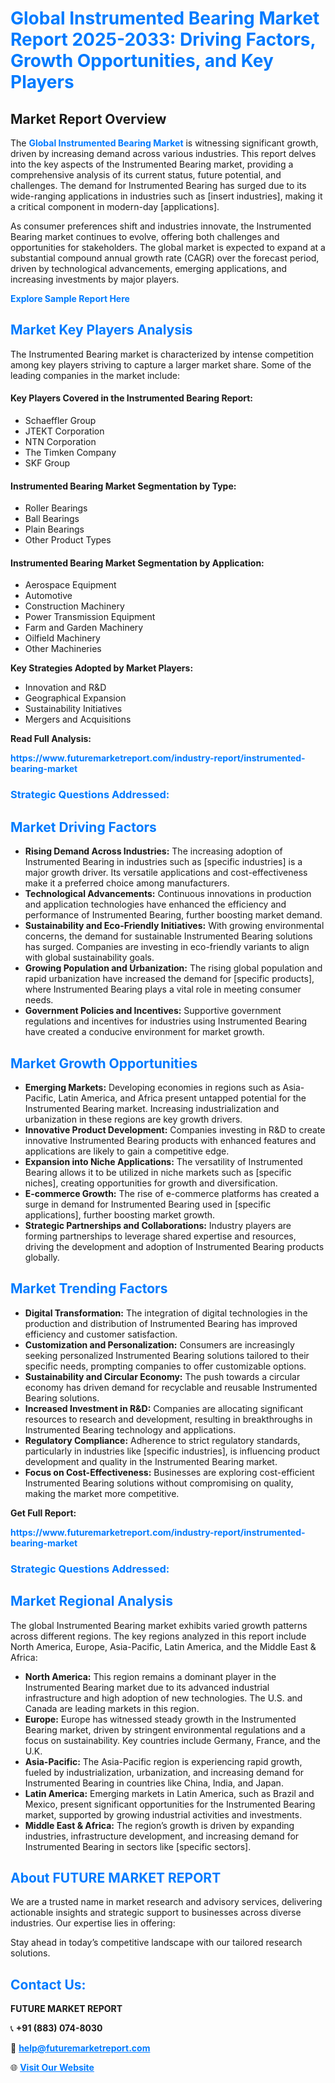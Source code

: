 <h1 style="color: #007BFF;">Global Instrumented Bearing Market Report 2025-2033: Driving Factors, Growth Opportunities, and Key Players</h1>

<section id="overview">
<h2>Market Report Overview</h2>
<p>The <a href="https://www.futuremarketreport.com/industry-report/instrumented-bearing-market" style="color: #007BFF; text-decoration: none;"><strong>Global Instrumented Bearing Market</strong></a> is witnessing significant growth, driven by increasing demand across various industries. This report delves into the key aspects of the Instrumented Bearing market, providing a comprehensive analysis of its current status, future potential, and challenges. The demand for Instrumented Bearing has surged due to its wide-ranging applications in industries such as [insert industries], making it a critical component in modern-day [applications].</p>
<p>As consumer preferences shift and industries innovate, the Instrumented Bearing market continues to evolve, offering both challenges and opportunities for stakeholders. The global market is expected to expand at a substantial compound annual growth rate (CAGR) over the forecast period, driven by technological advancements, emerging applications, and increasing investments by major players.</p>
</section>

<section id="overview">
<p><a href="https://www.futuremarketreport.com/request-sample/reportId=41978" style="color: #007BFF; text-decoration: none;"><strong>Explore Sample Report Here</strong></a></p>
</section>

<section id="key-players">
<h2 style="color: #007BFF;">Market Key Players Analysis</h2>
<p>The Instrumented Bearing market is characterized by intense competition among key players striving to capture a larger market share. Some of the leading companies in the market include:</p>
<h4>Key Players Covered in the Instrumented Bearing Report:</h4>
<ul><li>Schaeffler Group</li><li>JTEKT Corporation</li><li>NTN Corporation</li><li>The Timken Company</li><li>SKF Group</li></ul>
<h4>Instrumented Bearing Market Segmentation by Type:</h4>
<ul><li>Roller Bearings</li><li>Ball Bearings</li><li>Plain Bearings</li><li>Other Product Types</li></ul>

<h4>Instrumented Bearing Market Segmentation by Application:</h4>
<ul><li>Aerospace Equipment</li><li>Automotive</li><li>Construction Machinery</li><li>Power Transmission Equipment</li><li>Farm and Garden Machinery</li><li>Oilfield Machinery</li><li>Other Machineries</li></ul>
<p><strong>Key Strategies Adopted by Market Players:</strong></p>
<ul>
<li>Innovation and R&D</li>
<li>Geographical Expansion</li>
<li>Sustainability Initiatives</li>
<li>Mergers and Acquisitions</li>
</ul>
</section>

<section>
<p><strong>Read Full Analysis: </strong></p><a href="https://www.futuremarketreport.com/industry-report/instrumented-bearing-market" style="color: #007BFF; text-decoration: none;"><strong>https://www.futuremarketreport.com/industry-report/instrumented-bearing-market</strong></a>
<h3 style="color: #007BFF;">Strategic Questions Addressed:</h3>
</section>

<section id="driving-factors">
<h2 style="color: #007BFF;">Market Driving Factors</h2>
<ul>
<li><strong>Rising Demand Across Industries:</strong> The increasing adoption of Instrumented Bearing in industries such as [specific industries] is a major growth driver. Its versatile applications and cost-effectiveness make it a preferred choice among manufacturers.</li>
<li><strong>Technological Advancements:</strong> Continuous innovations in production and application technologies have enhanced the efficiency and performance of Instrumented Bearing, further boosting market demand.</li>
<li><strong>Sustainability and Eco-Friendly Initiatives:</strong> With growing environmental concerns, the demand for sustainable Instrumented Bearing solutions has surged. Companies are investing in eco-friendly variants to align with global sustainability goals.</li>
<li><strong>Growing Population and Urbanization:</strong> The rising global population and rapid urbanization have increased the demand for [specific products], where Instrumented Bearing plays a vital role in meeting consumer needs.</li>
<li><strong>Government Policies and Incentives:</strong> Supportive government regulations and incentives for industries using Instrumented Bearing have created a conducive environment for market growth.</li>
</ul>
</section>

<section id="growth-opportunities">
<h2 style="color: #007BFF;">Market Growth Opportunities</h2>
<ul>
<li><strong>Emerging Markets:</strong> Developing economies in regions such as Asia-Pacific, Latin America, and Africa present untapped potential for the Instrumented Bearing market. Increasing industrialization and urbanization in these regions are key growth drivers.</li>
<li><strong>Innovative Product Development:</strong> Companies investing in R&D to create innovative Instrumented Bearing products with enhanced features and applications are likely to gain a competitive edge.</li>
<li><strong>Expansion into Niche Applications:</strong> The versatility of Instrumented Bearing allows it to be utilized in niche markets such as [specific niches], creating opportunities for growth and diversification.</li>
<li><strong>E-commerce Growth:</strong> The rise of e-commerce platforms has created a surge in demand for Instrumented Bearing used in [specific applications], further boosting market growth.</li>
<li><strong>Strategic Partnerships and Collaborations:</strong> Industry players are forming partnerships to leverage shared expertise and resources, driving the development and adoption of Instrumented Bearing products globally.</li>
</ul>
</section>

<section id="trending-factors">
<h2 style="color: #007BFF;">Market Trending Factors</h2>
<ul>
<li><strong>Digital Transformation:</strong> The integration of digital technologies in the production and distribution of Instrumented Bearing has improved efficiency and customer satisfaction.</li>
<li><strong>Customization and Personalization:</strong> Consumers are increasingly seeking personalized Instrumented Bearing solutions tailored to their specific needs, prompting companies to offer customizable options.</li>
<li><strong>Sustainability and Circular Economy:</strong> The push towards a circular economy has driven demand for recyclable and reusable Instrumented Bearing solutions.</li>
<li><strong>Increased Investment in R&D:</strong> Companies are allocating significant resources to research and development, resulting in breakthroughs in Instrumented Bearing technology and applications.</li>
<li><strong>Regulatory Compliance:</strong> Adherence to strict regulatory standards, particularly in industries like [specific industries], is influencing product development and quality in the Instrumented Bearing market.</li>
<li><strong>Focus on Cost-Effectiveness:</strong> Businesses are exploring cost-efficient Instrumented Bearing solutions without compromising on quality, making the market more competitive.</li>
</ul>
</section>

<section>
<p><strong>Get Full Report: </strong></p><a href="https://www.futuremarketreport.com/industry-report/instrumented-bearing-market" style="color: #007BFF; text-decoration: none;"><strong>https://www.futuremarketreport.com/industry-report/instrumented-bearing-market</strong></a>
<h3 style="color: #007BFF;">Strategic Questions Addressed:</h3>
</section>


<section id="regional-analysis">
<h2 style="color: #007BFF;">Market Regional Analysis</h2>
<p>The global Instrumented Bearing market exhibits varied growth patterns across different regions. The key regions analyzed in this report include North America, Europe, Asia-Pacific, Latin America, and the Middle East & Africa:</p>
<ul>
<li><strong>North America:</strong> This region remains a dominant player in the Instrumented Bearing market due to its advanced industrial infrastructure and high adoption of new technologies. The U.S. and Canada are leading markets in this region.</li>
<li><strong>Europe:</strong> Europe has witnessed steady growth in the Instrumented Bearing market, driven by stringent environmental regulations and a focus on sustainability. Key countries include Germany, France, and the U.K.</li>
<li><strong>Asia-Pacific:</strong> The Asia-Pacific region is experiencing rapid growth, fueled by industrialization, urbanization, and increasing demand for Instrumented Bearing in countries like China, India, and Japan.</li>
<li><strong>Latin America:</strong> Emerging markets in Latin America, such as Brazil and Mexico, present significant opportunities for the Instrumented Bearing market, supported by growing industrial activities and investments.</li>
<li><strong>Middle East & Africa:</strong> The region’s growth is driven by expanding industries, infrastructure development, and increasing demand for Instrumented Bearing in sectors like [specific sectors].</li>
</ul>
</section>

<footer>
<h2 style="color: #007BFF;">About FUTURE MARKET REPORT</h2>
<p>We are a trusted name in market research and advisory services, delivering actionable insights and strategic support to businesses across diverse industries. Our expertise lies in offering:</p>

<p>Stay ahead in today’s competitive landscape with our tailored research solutions.</p>

<h2 style="color: #007BFF;">Contact Us:</h2>
<p><strong>FUTURE MARKET REPORT</strong></p>
<p>📞 <strong>+91 (883) 074-8030</strong></p>
<p>📧 <strong><a href="mailto:help@futuremarketreport.com" style="color: #007BFF;">help@futuremarketreport.com</a></strong></p>
<p>🌐 <strong><a href="https://www.futuremarketreport.com/" style="color: #007BFF;">Visit Our Website</a></strong></p>
</footer>